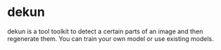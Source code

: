 # dekun

dekun is a tool toolkit to detect a certain parts of an image and then regenerate them. You can train your own model or use existing models.
